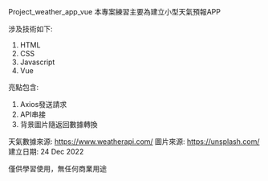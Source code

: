 Project_weather_app_vue
本專案練習主要為建立小型天氣預報APP

涉及技術如下:
1. HTML
2. CSS
3. Javascript
4. Vue

亮點包含:
1. Axios發送請求
2. API串接
3. 背景圖片隨返回數據轉換

天氣數據來源: https://www.weatherapi.com/
圖片來源: https://unsplash.com/
建立日期: 24 Dec 2022

僅供學習使用，無任何商業用途


